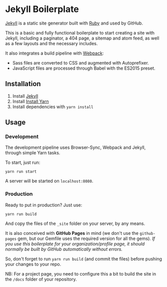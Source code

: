 # Jekyll Boilerplate

[Jekyll](https://jekyllrb.com/) is a static site generator built with [Ruby](https://www.ruby-lang.org/) and used by GitHub.

This is a basic and fully functional boilerplate to start creating a site with Jekyll, including a paginator, a 404 page, a sitemap and atom feed, as well as a few layouts and the necessary includes.

It also integrates a build pipeline with [Webpack](https://webpack.js.org/):

* Sass files are converted to CSS and augmented with Autoprefixer.
* JavaScript files are processed through Babel with the ES2015 preset.

## Installation

1. Install [Jekyll](https://jekyllrb.com/docs/installation/)
2. Install [Install Yarn](https://yarnpkg.com/en/docs/install)
3. Install dependencies with `yarn install`

## Usage

### Development

The development pipeline uses Browser-Sync, Webpack and Jekyll, through simple Yarn tasks.

To start, just run:

```
yarn run start
```

A server will be started on `localhost:8080`.

### Production

Ready to put in production? Just use:

```
yarn run build
```

And copy the files of the `_site` folder on your server, by any means.

It is also conceived with **GitHub Pages** in mind (we don't use the `github-pages` gem, but our Gemfile uses the required version for all the gems). _If you use this boilerplate for your organization/profile page, it should normally be built by GitHub automatically without errors._

So, don't forget to run `yarn run build` (and commit the files) before pushing your changes to your repo.

NB: For a project page, you need to configure this a bit to build the site in the `/docs` folder of your repository.
